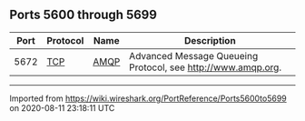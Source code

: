 ## Ports 5600 through 5699


| Port | Protocol    | Name          | Description                                                    |
| ---- | ----------- | ------------- | -------------------------------------------------------------- |
| 5672 | [TCP](/TCP) | [AMQP](/AMQP) | Advanced Message Queueing Protocol, see <http://www.amqp.org>. |


---

Imported from https://wiki.wireshark.org/PortReference/Ports5600to5699 on 2020-08-11 23:18:11 UTC
